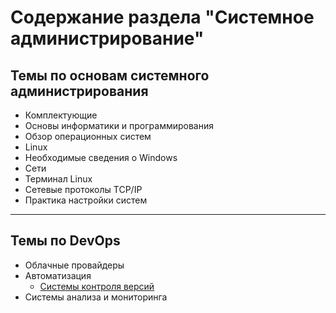 # Содержание раздела "Системное администрирование"
## Темы по основам системного администрирования

+ Комплектующие
+ Основы информатики и программирования
+ Обзор операционных систем
+ Linux
+ Необходимые сведения о Windows
+ Сети
+ Терминал Linux
+ Сетевые протоколы TCP/IP
+ Практика настройки систем

---
## Темы по DevOps

+ Облачные провайдеры
+ Автоматизация
  + [Системы контроля версий](devops/git/scv.md)
+ Системы анализа и мониторинга